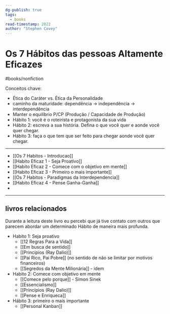 ```yaml
---
dg-publish: true
tags:
  - books
read-timestamp: 2022
author: "Stephen Covey"
---
```


# Os 7 Hábitos das pessoas Altamente Eficazes

#books/nonfiction 

Conceitos chave:

- Ética do Caráter vs. Ética da Personalidade
- caminho da maturidade: dependência -> independência -> interdependência
- Manter o equilíbrio P/CP (Produção / Capacidade de Produção)
- Hábito 1: você é o roteirista e protagonista da sua vida
- Hábito 2: escreva a sua história. Defina o que você quer e aonde você quer chegar.
- Hábito 3: faça o que tem que ser feito para chegar aonde você quer chegar.

---

- [[Os 7 Habitos - Introducao]]
- [[Habito Eficaz 1 - Seja Proativo]]
- [[Habito Eficaz 2 - Comece com o objetivo em mente]]
- [[Habito Eficaz 3 - Primeiro o mais importante]]
- [[Os 7 Habitos - Paradigmas da Interdependencia]]
- [[Habito Eficaz 4 - Pense Ganha-Ganha]]
- 

---

## livros relacionados 

Durante a leitura deste livro eu percebi que já tive contato com outros que parecem abordar um determinado Hábito de maneira mais profunda.

- Habito 1: Seja proativo
    - [[12 Regras Para a Vida]]
    - [[Em busca de sentido]]
    - [[Princípios (Ray Dalio)]]
    - [[Pai Rico, Pai Pobre]] (no sentido de não se limitar por motivos financeiros)
    - [[Segredos da Mente Milionária]] - idem
- Habito 2: Comece com objetivo em mente
    - [[Comece pelo porque]] - Simon Sinek
    - [[Essencialismo]]
    - [[Princípios (Ray Dalio)]]
    - [[Pense e Enriqueca]]
- Hábito 3: primeiro o mais importante
    - [[Personal Kanban]]



